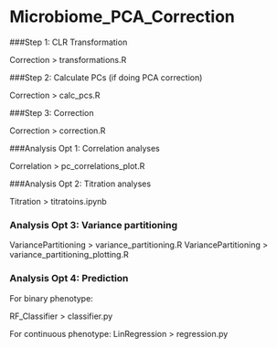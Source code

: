 # Microbiome_PCA_Correction


###Step 1: CLR Transformation

Correction > transformations.R

###Step 2: Calculate PCs (if doing PCA correction)

Correction > calc_pcs.R

###Step 3: Correction

Correction > correction.R

###Analysis Opt 1: Correlation analyses

Correlation > pc_correlations_plot.R

###Analysis Opt 2: Titration analyses

Titration > titratoins.ipynb

### Analysis Opt 3: Variance partitioning

VariancePartitioning > variance_partitioning.R
VariancePartitioning > variance_partitioning_plotting.R

### Analysis Opt 4: Prediction

For binary phenotype:

RF_Classifier > classifier.py

For continuous phenotype:
LinRegression > regression.py

